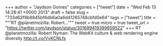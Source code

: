 
+++
author = "Jaydson Gomes"
categories = ["tweet"]
date = "Wed Feb 13 14:28:41 +0000 2013"
draft = false
slug = "733d62f9b8845bf6db6a0a6d41265748cbfd0e64"
tags = ["tweet"]
title = """RT @planetmozilla: Robert..."""
tweet = true
micro = true
tweet_url = "https://twitter.com/jaydson/status/301699419399659522"
+++
RT @planetmozilla: Robert Nyman: The WebKit culture &amp; web rendering engine diversity http://t.co/VyKCNLfs
